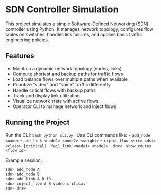 # SDN Controller Simulation

This project simulates a simple Software-Defined Networking (SDN) controller using Python. It manages network topology, configures flow tables on switches, handles link failures, and applies basic traffic engineering policies.

## Features

- Maintain a dynamic network topology (nodes, links)
- Compute shortest and backup paths for traffic flows
- Load balance flows over multiple paths when available
- Prioritize "video" and "voice" traffic differently
- Handle critical flows with backup paths
- Track and display link utilization
- Visualize network state with active flows
- Operator CLI to manage network and inject flows

## Running the Project

Run the CLI:
    ```bash
    python cli.py
    ```
Use CLI commands like:
    - `add_node <name>`
    - `add_link <node1> <node2> <weight>`
    - `inject_flow <src> <dst> <class> [critical]`
    - `fail_link <node1> <node2>`
    - `draw`
    - `show_routes <flow_id>`

Example session:

```bash
sdn> add_node A
sdn> add_node B
sdn> add_link A B 10
sdn> inject_flow A B video critical
sdn> draw

